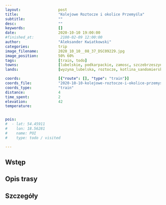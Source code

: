 ```yaml
---
layout:                 post
title:                  "Kolejowe Roztocze i okolice Przemyśla"
subtitle:               ""
desc:                   ""
keywords:               []
date:                   2020-10-10 19:00:00
#finished_at:            2100-02-09 12:00:00
author:                 "Aleksander Kwiatkowski"
categories:             trip
image_filename:         2020_10_10__08_37_DSC09229.jpg
image_position:         50% 60%
tags:                   [train, todo]
towns:                  [lubelskie, podkarpackie, zamosc, szczebrzeszyn, zwierzyniec, krasnobrod, jozefow, susiec, narol, belzec, lubycza_krolewska, horyniec_zdroj, lubaczow, oleszyce, laszki, jaroslaw, radymno, orly, zurawica, przemysl, medyka, przeworsk, lancut, czarna_lancucki, krasne, rzeszow]
lands:                  [wyzyna_lubelska, roztocze, kotlina_sandomierska]

coords:                 [{"route": [], "type": "train"}]
coords_file:            "2020-10-10-kolejowe-roztocze-i-okolice-przemysla.json"
coords_type:            "train"
distance:               4
time_spent:             2
elevation:              42
temperature:            


pois:
#  - lat: 54.45911
#    lon: 18.56281
#    name: POI
#    type: todo / visited

---
```



## Wstęp

## Opis trasy

## Szczegóły
